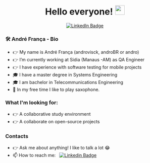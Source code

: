 <h1 align="center">
  Hello everyone!
  <img src="https://media.giphy.com/media/hvRJCLFzcasrR4ia7z/giphy.gif" width="30px"/>
</h1>

<div id="badges" align="center"> 
  <a href="https://www.linkedin.com/in/andrejfranca/">
    <img src="https://img.shields.io/badge/LinkedIn-blue?style=for-the-badge&logo=linkedin&logoColor=white" alt="LinkedIn Badge"/>
  </a>
 </div>

<div id="badges" align="center"> 
  <a href="androvisckb@gmail.com">
    <img src="https://komarev.com/ghpvc/?username=androvisck&style=flat-square&color=blue" alt=""/>
  </a>
</div>

### 🛠 André França - Bio
- 👉 My name is André França (androvisck, androBR or andro)
- 👉 I’m currently working at Sidia (Manaus -AM) as QA Engineer
- 👉 I have experience with software testing for mobile projects
- 🎓 I have a master degree in Systems Engineering
- 🎓 I am bachelor in Telecommunications Engineering
- 🎷 In my free time I like to play saxophone.

### What I'm looking for:
- 👉 A collaborative study environment
- 👉 A collaborate on open-source projects

### Contacts
- 👉 Ask me about anything! I like to talk a lot 😂
- 📫 How to reach me: &nbsp; [![Linkedin Badge](https://img.shields.io/badge/-André_França-blue?style=flat&logo=Linkedin&logoColor=white)](https://www.linkedin.com/in/andrejfranca)



